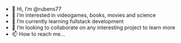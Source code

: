 - 👋 Hi, I’m @rubens77
- 👀 I’m interested in videogames, books, movies and science
- 🌱 I’m currently learning fullstack development
- 💞️ I’m looking to collaborate on any interesting project to learn more
- 📫 How to reach me...
